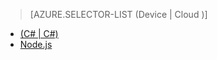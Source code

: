 > [AZURE.SELECTOR-LIST (Device | Cloud )]
- [(C# | C#)](../articles/iot-hub/iot-hub-csharp-csharp-c2d.md)
- [Node.js](../aritcles/iot-hub/iot-hub-node-node-c2d.md)